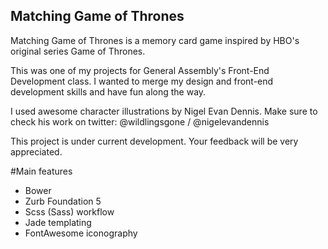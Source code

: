 ## Matching Game of Thrones

Matching Game of Thrones is a memory card game inspired by HBO's original series Game of Thrones.

This was one of my projects for General Assembly's Front-End Development class. I wanted to merge my design and front-end development skills and have fun along the way.

I used awesome character illustrations by Nigel Evan Dennis. Make sure to check his work on twitter: @wildlingsgone / @nigelevandennis

This project is under current development. Your feedback will be very appreciated.

#Main features
- Bower
- Zurb Foundation 5
- Scss (Sass) workflow
- Jade templating
- FontAwesome iconography

